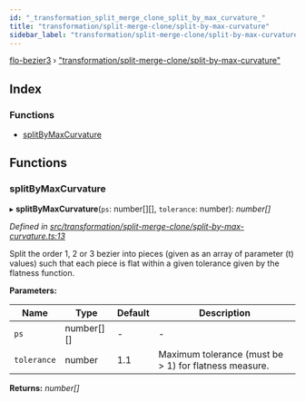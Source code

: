 ```yaml
---
id: "_transformation_split_merge_clone_split_by_max_curvature_"
title: "transformation/split-merge-clone/split-by-max-curvature"
sidebar_label: "transformation/split-merge-clone/split-by-max-curvature"
---
```


[flo-bezier3](../globals.md) › ["transformation/split-merge-clone/split-by-max-curvature"](_transformation_split_merge_clone_split_by_max_curvature_.md)

## Index

### Functions

* [splitByMaxCurvature](_transformation_split_merge_clone_split_by_max_curvature_.md#splitbymaxcurvature)

## Functions

###  splitByMaxCurvature

▸ **splitByMaxCurvature**(`ps`: number[][], `tolerance`: number): *number[]*

*Defined in [src/transformation/split-merge-clone/split-by-max-curvature.ts:13](https://github.com/FlorisSteenkamp/FloBezier/blob/6f79660/src/transformation/split-merge-clone/split-by-max-curvature.ts#L13)*

Split the order 1, 2 or 3 bezier into pieces (given as an array of parameter
(t) values) such that each piece is flat within a given tolerance given by
the flatness function.

**Parameters:**

Name | Type | Default | Description |
------ | ------ | ------ | ------ |
`ps` | number[][] | - | - |
`tolerance` | number | 1.1 | Maximum tolerance (must be > 1) for flatness measure.  |

**Returns:** *number[]*
